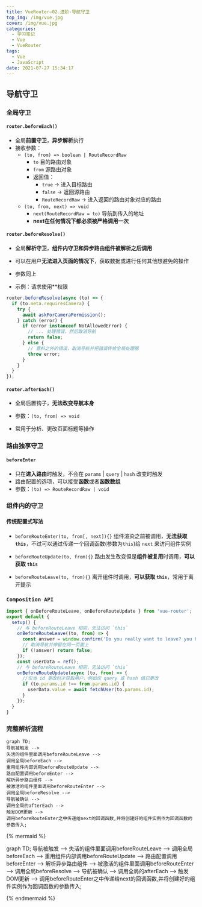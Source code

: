 ```yaml
---
title: VueRouter—02.进阶-导航守卫
top_img: /img/vue.jpg
cover: /img/vue.jpg
categories:
  - 学习笔记
  - Vue
  - VueRouter
tags:
  - Vue
  - JavaScript
date: 2021-07-27 15:34:17
---
```


## 导航守卫

### 全局守卫

#### `router.beforeEach()`

- 全局**前置守卫**，**异步解析**执行
- 接收参数：
  - `(to, from) => boolean | RouteRecordRaw`
    - `to` 目的路由对象
    - `from` 源路由对象
    - 返回值：
      - `true` -> 进入目标路由
      - `false` -> 返回源路由
      - `RouteRecordRaw` -> 进入返回的路由对象对应的路由
  - `(to, from, next) => void`
    - `next(RouteRecordRaw = to)` 导航到传入的地址
    - **next在任何情况下都必须被严格调用一次**

#### `router.beforeResolve()`

- 全局**解析守卫**，**组件内守卫和异步路由组件被解析之后调用**

- 可以在用户**无法进入页面的情况下**，获取数据或进行任何其他想避免的操作
- 参数同上
- 示例：请求使用\*\*权限

```js
router.beforeResolve(async (to) => {
  if (to.meta.requiresCamera) {
    try {
      await askForCameraPermission();
    } catch (error) {
      if (error instanceof NotAllowedError) {
        // ... 处理错误，然后取消导航
        return false;
      } else {
        // 意料之外的错误，取消导航并把错误传给全局处理器
        throw error;
      }
    }
  }
});
```

#### `router.afterEach()`

- 全局后置钩子，**无法改变导航本身**
- 参数：`(to, from) => void`

- 常用于分析、更改页面标题等操作

### 路由独享守卫

#### `beforeEnter`

- 只在**进入路由**时触发，不会在 `params` | `query` | `hash` 改变时触发
- 路由配置的选项，可以接受**函数**或者**函数数组**
- 参数：`(to) => RouteRecordRaw | void`

### 组件内的守卫

#### 传统配置式写法

- `beforeRouteEnter(to, from[, next]){}` 组件渲染之前被调用，**无法获取 `this`**，不过可以通过传递一个回调函数(参数为`this`)给 `next` 来访问组件实例

- `beforeRouteUpdate(to, from){}` 路由发生改变但是**组件被复用**时调用，**可以获取 `this`**

- `beforeRouteLeave(to, from){}` 离开组件时调用，**可以获取 `this`**，常用于离开提示

### `Composition API`

```js
import { onBeforeRouteLeave, onBeforeRouteUpdate } from 'vue-router';
export default {
  setup() {
    // 与 beforeRouteLeave 相同，无法访问 `this`
    onBeforeRouteLeave((to, from) => {
      const answer = window.confirm('Do you really want to leave? you have unsaved changes!');
      // 取消导航并停留在同一页面上
      if (!answer) return false;
    });
    const userData = ref();
    // 与 beforeRouteLeave 相同，无法访问 `this`
    onBeforeRouteUpdate(async (to, from) => {
      //仅当 id 更改时才获取用户，例如仅 query 或 hash 值已更改
      if (to.params.id !== from.params.id) {
        userData.value = await fetchUser(to.params.id);
      }
    });
  }
}
```

### 完整解析流程

```mermaid
graph TD;
导航被触发 --> 
失活的组件里面调用beforeRouteLeave -->
调用全局beforeEach -->
重用组件内部调用beforeRouteUpdate -->
路由配置调用beforeEnter -->
解析异步路由组件 -->
被激活的组件里面调用beforeRouteEnter -->
调用全局beforeResolve -->
导航被确认 -->
调用全局的afterEach -->
触发DOM更新 -->
调用beforeRouteEnter之中传递给next的回调函数,并将创建好的组件实例作为回调函数的参数传入;
```

{% mermaid %}

graph TD;
导航被触发 --> 
失活的组件里面调用beforeRouteLeave -->
调用全局beforeEach -->
重用组件内部调用beforeRouteUpdate -->
路由配置调用beforeEnter -->
解析异步路由组件 -->
被激活的组件里面调用beforeRouteEnter -->
调用全局beforeResolve -->
导航被确认 -->
调用全局的afterEach -->
触发DOM更新 -->
调用beforeRouteEnter之中传递给next的回调函数,并将创建好的组件实例作为回调函数的参数传入;

{% endmermaid %}

